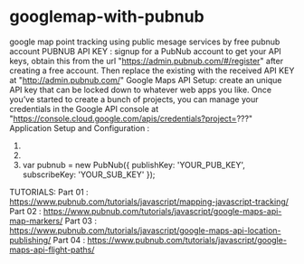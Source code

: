 # googlemap-with-pubnub
google map point tracking using public mesage services by free pubnub account
PUBNUB API KEY : signup for a PubNub account to get your API keys, obtain this from the url "https://admin.pubnub.com/#/register" after creating a free account. Then replace the existing with the received API KEY at "http://admin.pubnub.com/"
Google Maps API Setup: create an unique API key that can be locked down to whatever web apps you like. Once you’ve started to create a bunch of projects, you can manage your credentials in the Google API console at "https://console.cloud.google.com/apis/credentials?project=???"
Application Setup and Configuration : 
01)    <script src="https://cdn.pubnub.com/sdk/javascript/pubnub.4.19.0.min.js"></script>
02)    <script src="https://maps.googleapis.com/maps/api/js?v=3.exp&key=YOUR_MAPS_API_KEY&callback=initialize"></script>
03)    var pubnub = new PubNub({
          publishKey:   'YOUR_PUB_KEY',
          subscribeKey: 'YOUR_SUB_KEY'
       });
       
TUTORIALS:
Part 01  : https://www.pubnub.com/tutorials/javascript/mapping-javascript-tracking/
Part 02  : https://www.pubnub.com/tutorials/javascript/google-maps-api-map-markers/
Part 03  : https://www.pubnub.com/tutorials/javascript/google-maps-api-location-publishing/
Part 04  : https://www.pubnub.com/tutorials/javascript/google-maps-api-flight-paths/


